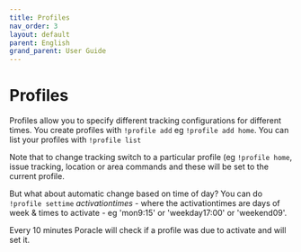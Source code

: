 ```yaml
---
title: Profiles
nav_order: 3
layout: default
parent: English
grand_parent: User Guide
---
```


# Profiles
Profiles allow you to specify different tracking configurations for different times.
You create profiles with `!profile add` eg `!profile add home`.  You can list your profiles with `!profile list`

Note that to change tracking switch to a particular profile (eg `!profile home`, issue tracking, location or area commands and these will be set to the current profile.

But what about automatic change based on time of day?  You can do 
`!profile settime` _activationtimes_ - where the activationtimes are 
days of week & times to activate - eg 'mon9:15' or 'weekday17:00' or 
'weekend09'.  

Every 10 minutes Poracle will check if a profile was due to activate and will 
set it.
